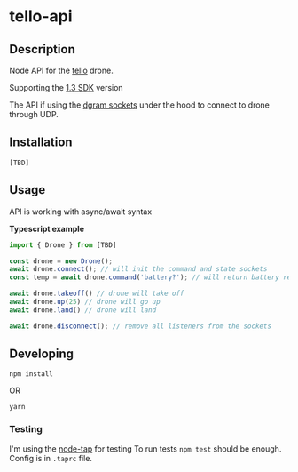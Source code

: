 # tello-api

## Description
Node API for the [tello](https://store.dji.com/shop/tello-series) drone.

Supporting the [1.3 SDK](https://dl-cdn.ryzerobotics.com/downloads/tello/20180910/Tello%20SDK%20Documentation%20EN_1.3.pdf) version

The API if using the [dgram sockets](https://nodejs.org/api/dgram.html) under the hood to connect to drone through UDP.
 
## Installation

```
[TBD]
```

## Usage

API is working with async/await syntax

**Typescript example**
```typescript
import { Drone } from [TBD]

const drone = new Drone();
await drone.connect(); // will init the command and state sockets
const temp = await drone.command('battery?'); // will return battery result

await drone.takeoff() // drone will take off
await drone.up(25) // drone will go up
await drone.land() // drone will land

await drone.disconnect(); // remove all listeners from the sockets

```

## Developing

```
npm install
```

OR

```
yarn
```

### Testing
I'm using the [node-tap](https://node-tap.org/) for testing
To run tests `npm test` should be enough. Config is in `.taprc` file.

